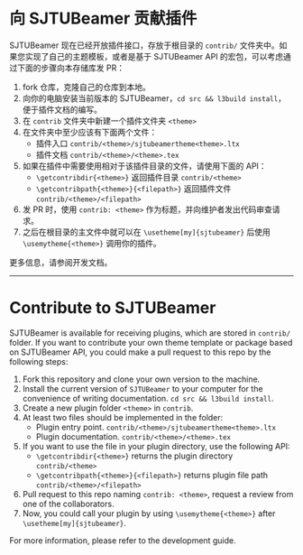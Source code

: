 # 向 SJTUBeamer 贡献插件

SJTUBeamer 现在已经开放插件接口，存放于根目录的 `contrib/` 文件夹中。如果您实现了自己的主题模板，或者是基于 SJTUBeamer API 的宏包，可以考虑通过下面的步骤向本存储库发 PR：
1. fork 仓库，克隆自己的仓库到本地。
2. 向你的电脑安装当前版本的 SJTUBeamer，`cd src && l3build install`，便于插件文档的编写。
3. 在 `contrib` 文件夹中新建一个插件文件夹 `<theme>`
4. 在文件夹中至少应该有下面两个文件：
    - 插件入口 `contrib/<theme>/sjtubeamertheme<theme>.ltx`
    - 插件文档 `contrib/<theme>/<theme>.tex`
5. 如果在插件中需要使用相对于该插件目录的文件，请使用下面的 API：
    - `\getcontribdir{<theme>}` 返回插件目录 `contrib/<theme>`
    - `\getcontribpath{<theme>}{<filepath>}` 返回插件文件 `contrib/<theme>/<filepath>`
6. 发 PR 时，使用 `contrib: <theme>` 作为标题，并向维护者发出代码审查请求。
7. 之后在根目录的主文件中就可以在 `\usetheme[my]{sjtubeamer}` 后使用 `\usemytheme{<theme>}` 调用你的插件。

更多信息，请参阅开发文档。

-----

# Contribute to SJTUBeamer

SJTUBeamer is available for receiving plugins, which are stored in `contrib/` folder. If you want to contribute your own theme template or package based on SJTUBeamer API, you could make a pull request to this repo by the following steps:
1. Fork this repository and clone your own version to the machine.
2. Install the current version of `SJTUBeamer` to your computer for the convenience of writing documentation.
`cd src && l3build install`.
3. Create a new plugin folder `<theme>` in `contrib`.
4. At least two files should be implemented in the folder:
    - Plugin entry point. `contrib/<theme>/sjtubeamertheme<theme>.ltx`
    - Plugin documentation. `contrib/<theme>/<theme>.tex`
5. If you want to use the file in your plugin directory, use the following API:
    - `\getcontribdir{<theme>}` returns the plugin directory `contrib/<theme>`
    - `\getcontribpath{<theme>}{<filepath>}` returns plugin file path `contrib/<theme>/<filepath>`
6. Pull request to this repo naming `contrib: <theme>`, request a review from one of the collaborators.
7. Now, you could call your plugin by using `\usemytheme{<theme>}` after `\usetheme[my]{sjtubeamer}`.

For more information, please refer to the development guide.